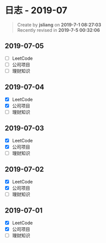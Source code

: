 日志 - 2019-07
===

> Create by **jsliang** on **2019-7-1 08:27:03**  
> Recently revised in **2019-7-5 00:32:06**

## 2019-07-05

* [ ] LeetCode
* [ ] 公司项目
* [ ] 理财知识

## 2019-07-04

* [x] LeetCode
* [x] 公司项目
* [ ] 理财知识

## 2019-07-03

* [x] LeetCode
* [x] 公司项目
* [ ] 理财知识

## 2019-07-02

* [x] LeetCode
* [x] 公司项目
* [ ] 理财知识

## 2019-07-01

* [x] LeetCode
* [x] 公司项目
* [ ] 理财知识